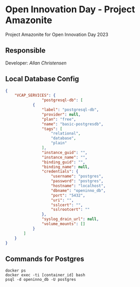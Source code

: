 # Open Innovation Day - Project Amazonite

Project Amazonite for Open Innovation Day 2023

## Responsible

Developer: _Allan Christensen_

## Local Database Config

```json
{
    "VCAP_SERVICES": {
                "postgresql-db": [
            {
                "label": "postgresql-db",
                "provider": null,
                "plan": "free",
                "name": "basic-postgresdb",
                "tags": [
                    "relational",
                    "database",
                    "plain"
                ],
                "instance_guid": "",
                "instance_name": "",
                "binding_guid": "",
                "binding_name": null,
                "credentials": {
                    "username": "postgres",
                    "password": "postgres",
                    "hostname": "localhost",
                    "dbname": "openinno_db",
                    "port": "5432",
                    "uri": "",
                    "sslcert": "",
                    "sslrootcert": ""
                },
                "syslog_drain_url": null,
                "volume_mounts": []
            }
        ]
    }
}
```

## Commands for Postgres
```
docker ps 
docker exec -ti [container_id] bash
psql -d openinno_db -U postgres
```